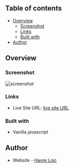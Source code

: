 ## Table of contents

- [Overview](#overview)
  - [Screenshot](#screenshot)
  - [Links](#links)
  - [Built with](#built-with)
- [Author](#author)

## Overview

### Screenshot

![screenshot](public/lib.png)

### Links

- Live Site URL: [live site URL](https://havreloic.github.io/Book-library/)

### Built with

- Vanilla javascript

## Author

- Website - [Havre Loic](https://havreloic.netlify.app/)
